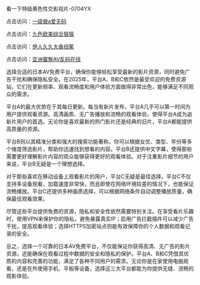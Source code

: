 看一下特级黄色性交影视片-0704YX

点击访问：<a href="https://bered.pages.dev/">一级做a爱无码</a>

点击访问：<a href="https://rtj-3zo.pages.dev/">九色欧美综合狠狠</a>

点击访问：<a href="https://vassv.pages.dev/">伊人久久大香线蕉</a>

点击访问：<a href="https://gsd-agv.pages.dev/">亚洲蜜臀AV乱码在线</a>

选择合适的日本AV免费平台，确保你能够轻松享受最新的影片资源，同时避免广告干扰和确保隐私安全。在2025年，平台A、B和C依然是最受欢迎的免费资源站，它们在更新频率、观看流畅度和用户体验方面做得非常出色，能够满足不同观众的需求。

平台A的最大优势在于其每日更新。每当有新片发布，平台A几乎可以第一时间为用户提供观看资源。高清画质、无广告播放和流畅的观看体验，使得平台A成为追新片用户的首选。无论你是喜欢最新的热门影片还是经典的旧片，平台A都能提供高质量的资源。

平台B则以其精准分类和强大的搜索功能著称。你可以根据女优、类型、年份等多个维度筛选影片，帮助你迅速找到想看的内容。平台B还提供中文字幕，使得那些需要更好理解影片内容的观众能够获得更好的观看体验。对于注重影片细节的用户来说，平台B无疑是一个理想选择。

对于那些喜欢在移动设备上观看影片的用户，平台C无疑是最佳选择。平台C不仅支持多设备观看，加载速度非常快，而且即使在网络环境较差的情况下，也能保证流畅播放。平台C还提供多种画质选择，可以根据网络条件自动调整播放质量，确保最佳观看效果。

尽管这些平台提供免费的资源，隐私和安全性依然需要特别关注。在享受看片乐趣时，使用VPN来保护你的隐私，避免暴露真实IP；启用广告拦截插件可以减少广告干扰，提高观看体验；选择HTTPS加密站点则能有效保障你的个人数据和观看记录的安全。

总之，选择一个可靠的日本AV免费平台，不仅能保证你获得高清、无广告的影片资源，还能确保在观看过程中数据的安全和隐私的保护。平台A、B和C凭借其优质的内容和完善的功能，满足了各种不同用户的需求。无论你是在家使用电脑观看，还是在外使用手机、平板等设备，选择这三大平台都能为你提供无缝、流畅的观影体验。

<span style="display:none;">[Canonical link](https://github.com/hai20250704/so17 ）</span>
